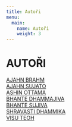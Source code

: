 ```yaml
---
title: Autoři
menu:
  main:
    name: Autoři
    weight: 3
---
```


# AUTOŘI

[AJAHN BRAHM](/autori/ajahn-brahm.html)<br>
[AJAHN SUJATO](/autori/ajahn-sujato.html)<br>
[ASHIN OTTAMA](/autori/ashin-ottama.html)<br>
[BHANTE DHAMMAJIVA](/autori/bhante-dhammajiva.html)<br>
[BHANTE SUJIVA](/autori/bhante-sujiva.html)<br>
[SHRAVASTI DHAMMIKA](/autori/shravasti-dhammika.html)<br>
[VISU TEOH](/autori/visu-teoh.html)<br>

<script src="/js/arrow-script.js"></script>
